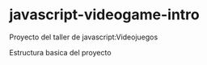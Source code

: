# javascript-videogame-intro
Proyecto del taller de javascript:Videojuegos

Estructura basica del proyecto